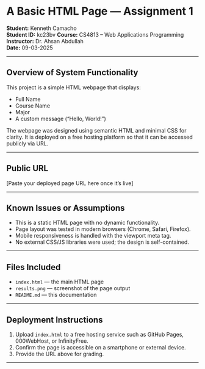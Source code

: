# A Basic HTML Page — Assignment 1

**Student:** Kenneth Camacho  
**Student ID:** kc23bv
**Course:** CS4813 – Web Applications Programming  
**Instructor:** Dr. Ahsan Abdullah  
**Date:** 09-03-2025

---

## Overview of System Functionality

This project is a simple HTML webpage that displays:

- Full Name
- Course Name
- Major
- A custom message (“Hello, World!”)

The webpage was designed using semantic HTML and minimal CSS for clarity. It is deployed on a free hosting platform so that it can be accessed publicly via URL.

---

## Public URL

[Paste your deployed page URL here once it’s live]

---

## Known Issues or Assumptions

- This is a static HTML page with no dynamic functionality.
- Page layout was tested in modern browsers (Chrome, Safari, Firefox).
- Mobile responsiveness is handled with the viewport meta tag.
- No external CSS/JS libraries were used; the design is self-contained.

---

## Files Included

- `index.html` — the main HTML page
- `results.png` — screenshot of the page output
- `README.md` — this documentation

---

## Deployment Instructions

1. Upload `index.html` to a free hosting service such as GitHub Pages, 000WebHost, or InfinityFree.
2. Confirm the page is accessible on a smartphone or external device.
3. Provide the URL above for grading.

---
